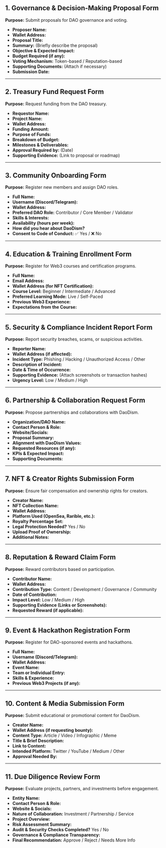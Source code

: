 ## **1\. Governance & Decision-Making Proposal Form**

**Purpose:** Submit proposals for DAO governance and voting.

* **Proposer Name:**  
* **Wallet Address:**  
* **Proposal Title:**  
* **Summary:** (Briefly describe the proposal)  
* **Objective & Expected Impact:**  
* **Budget Required (if any):**  
* **Voting Mechanism:** Token-based / Reputation-based  
* **Supporting Documents:** (Attach if necessary)  
* **Submission Date:**

---

## **2\. Treasury Fund Request Form**

**Purpose:** Request funding from the DAO treasury.

* **Requestor Name:**  
* **Project Name:**  
* **Wallet Address:**  
* **Funding Amount:**  
* **Purpose of Funds:**  
* **Breakdown of Budget:**  
* **Milestones & Deliverables:**  
* **Approval Required by:** (Date)  
* **Supporting Evidence:** (Link to proposal or roadmap)

---

## **3\. Community Onboarding Form**

**Purpose:** Register new members and assign DAO roles.

* **Full Name:**  
* **Username (Discord/Telegram):**  
* **Wallet Address:**  
* **Preferred DAO Role:** Contributor / Core Member / Validator  
* **Skills & Interests:**  
* **Availability (hours per week):**  
* **How did you hear about DaoDism?**  
* **Consent to Code of Conduct:** ✅ Yes / ❌ No

---

## **4\. Education & Training Enrollment Form**

**Purpose:** Register for Web3 courses and certification programs.

* **Full Name:**  
* **Email Address:**  
* **Wallet Address (for NFT Certification):**  
* **Course Level:** Beginner / Intermediate / Advanced  
* **Preferred Learning Mode:** Live / Self-Paced  
* **Previous Web3 Experience:**  
* **Expectations from the Course:**

---

## **5\. Security & Compliance Incident Report Form**

**Purpose:** Report security breaches, scams, or suspicious activities.

* **Reporter Name:**  
* **Wallet Address (if affected):**  
* **Incident Type:** Phishing / Hacking / Unauthorized Access / Other  
* **Description of Incident:**  
* **Date & Time of Occurrence:**  
* **Supporting Evidence:** (Attach screenshots or transaction hashes)  
* **Urgency Level:** Low / Medium / High

---

## **6\. Partnership & Collaboration Request Form**

**Purpose:** Propose partnerships and collaborations with DaoDism.

* **Organization/DAO Name:**  
* **Contact Person & Role:**  
* **Website/Socials:**  
* **Proposal Summary:**  
* **Alignment with DaoDism Values:**  
* **Requested Resources (if any):**  
* **KPIs & Expected Impact:**  
* **Supporting Documents:**

---

## **7\. NFT & Creator Rights Submission Form**

**Purpose:** Ensure fair compensation and ownership rights for creators.

* **Creator Name:**  
* **NFT Collection Name:**  
* **Wallet Address:**  
* **Platform Used (OpenSea, Rarible, etc.):**  
* **Royalty Percentage Set:**  
* **Legal Protection Needed?** Yes / No  
* **Upload Proof of Ownership:**  
* **Additional Notes:**

---

## **8\. Reputation & Reward Claim Form**

**Purpose:** Reward contributors based on participation.

* **Contributor Name:**  
* **Wallet Address:**  
* **Contribution Type:** Content / Development / Governance / Community  
* **Date of Contribution:**  
* **Impact Level:** Low / Medium / High  
* **Supporting Evidence (Links or Screenshots):**  
* **Requested Reward (if applicable):**

---

## **9\. Event & Hackathon Registration Form**

**Purpose:** Register for DAO-sponsored events and hackathons.

* **Full Name:**  
* **Username (Discord/Telegram):**  
* **Wallet Address:**  
* **Event Name:**  
* **Team or Individual Entry:**  
* **Skills & Experience:**  
* **Previous Web3 Projects (if any):**

---

## **10\. Content & Media Submission Form**

**Purpose:** Submit educational or promotional content for DaoDism.

* **Creator Name:**  
* **Wallet Address (if requesting bounty):**  
* **Content Type:** Article / Video / Infographic / Meme  
* **Title & Brief Description:**  
* **Link to Content:**  
* **Intended Platform:** Twitter / YouTube / Medium / Other  
* **Approval Needed By:**

---

## **11\. Due Diligence Review Form**

**Purpose:** Evaluate projects, partners, and investments before engagement.

* **Entity Name:**  
* **Contact Person & Role:**  
* **Website & Socials:**  
* **Nature of Collaboration:** Investment / Partnership / Service  
* **Project Overview:**  
* **Risk Assessment Summary:**  
* **Audit & Security Checks Completed?** Yes / No  
* **Governance & Compliance Transparency:**  
* **Final Recommendation:** Approve / Reject / Needs More Info


